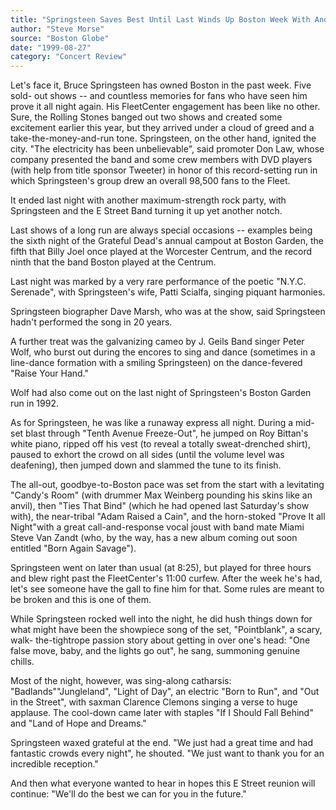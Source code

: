 ```yaml
---
title: "Springsteen Saves Best Until Last Winds Up Boston Week With Another Dazzler"
author: "Steve Morse"
source: "Boston Globe"
date: "1999-08-27"
category: "Concert Review"
---
```


Let's face it, Bruce Springsteen has owned Boston in the past week. Five sold- out shows -- and countless memories for fans who have seen him prove it all night again. His FleetCenter engagement has been like no other. Sure, the Rolling Stones banged out two shows and created some excitement earlier this year, but they arrived under a cloud of greed and a take-the-money-and-run tone. Springsteen, on the other hand, ignited the city. "The electricity has been unbelievable", said promoter Don Law, whose company presented the band and some crew members with DVD players (with help from title sponsor Tweeter) in honor of this record-setting run in which Springsteen's group drew an overall 98,500 fans to the Fleet.

It ended last night with another maximum-strength rock party, with Springsteen and the E Street Band turning it up yet another notch.

Last shows of a long run are always special occasions -- examples being the sixth night of the Grateful Dead's annual campout at Boston Garden, the fifth that Billy Joel once played at the Worcester Centrum, and the record ninth that the band Boston played at the Centrum.

Last night was marked by a very rare performance of the poetic "N.Y.C. Serenade", with Springsteen's wife, Patti Scialfa, singing piquant harmonies.

Springsteen biographer Dave Marsh, who was at the show, said Springsteen hadn't performed the song in 20 years.

A further treat was the galvanizing cameo by J. Geils Band singer Peter Wolf, who burst out during the encores to sing and dance (sometimes in a line-dance formation with a smiling Springsteen) on the dance-fevered "Raise Your Hand."

Wolf had also come out on the last night of Springsteen's Boston Garden run in 1992.

As for Springsteen, he was like a runaway express all night. During a mid-set blast through "Tenth Avenue Freeze-Out", he jumped on Roy Bittan's white piano, ripped off his vest (to reveal a totally sweat-drenched shirt), paused to exhort the crowd on all sides (until the volume level was deafening), then jumped down and slammed the tune to its finish.

The all-out, goodbye-to-Boston pace was set from the start with a levitating "Candy's Room" (with drummer Max Weinberg pounding his skins like an anvil), then "Ties That Bind" (which he had opened last Saturday's show with), the near-tribal "Adam Raised a Cain", and the horn-stoked "Prove It all Night"with a great call-and-response vocal joust with band mate Miami Steve Van Zandt (who, by the way, has a new album coming out soon entitled "Born Again Savage").

Springsteen went on later than usual (at 8:25), but played for three hours and blew right past the FleetCenter's 11:00 curfew. After the week he's had, let's see someone have the gall to fine him for that. Some rules are meant to be broken and this is one of them.

While Springsteen rocked well into the night, he did hush things down for what might have been the showpiece song of the set, "Pointblank", a scary, walk- the-tightrope passion story about getting in over one's head: "One false move, baby, and the lights go out", he sang, summoning genuine chills.

Most of the night, however, was sing-along catharsis: "Badlands""Jungleland", "Light of Day", an electric "Born to Run", and "Out in the Street", with saxman Clarence Clemons singing a verse to huge applause. The cool-down came later with staples "If I Should Fall Behind" and "Land of Hope and Dreams."

Springsteen waxed grateful at the end. "We just had a great time and had fantastic crowds every night", he shouted. "We just want to thank you for an incredible reception."

And then what everyone wanted to hear in hopes this E Street reunion will continue: "We'll do the best we can for you in the future."